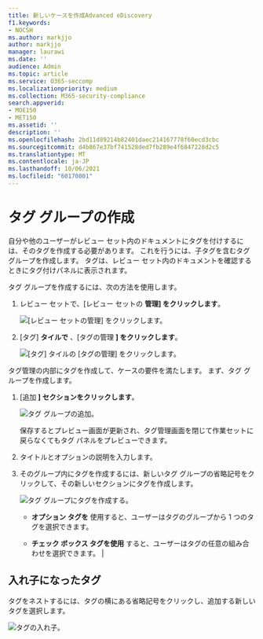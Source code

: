 ```yaml
---
title: 新しいケースを作成Advanced eDiscovery
f1.keywords:
- NOCSH
ms.author: markjjo
author: markjjo
manager: laurawi
ms.date: ''
audience: Admin
ms.topic: article
ms.service: O365-seccomp
ms.localizationpriority: medium
ms.collection: M365-security-compliance
search.appverid:
- MOE150
- MET150
ms.assetid: ''
description: ''
ms.openlocfilehash: 2bd11d89214b82401daec214167778f60ecd3cbc
ms.sourcegitcommit: d4b867e37bf741528ded7fb289e4f6847228d2c5
ms.translationtype: MT
ms.contentlocale: ja-JP
ms.lasthandoff: 10/06/2021
ms.locfileid: "60170801"
---
```

# <a name="create-tag-groups"></a>タグ グループの作成

自分や他のユーザーがレビュー セット内のドキュメントにタグを付けするには、そのタグを作成する必要があります。 これを行うには、子タグを含むタグ グループを作成します。 タグは、レビュー セット内のドキュメントを確認するときにタグ付けパネルに表示されます。

タグ グループを作成するには、次の方法を使用します。

1.  レビュー セットで、[レビュー セットの **管理] をクリックします**。

    ![[レビュー セットの管理] をクリックします。](../media/ED-managews.png)

2.  [タグ] **タイルで** 、[タグの管理 **] をクリックします**。

    ![[タグ] タイルの [タグの管理] をクリックします。](../media/ED-managetags.png)

タグ管理の内部にタグを作成して、ケースの要件を満たします。 まず、タグ グループを作成します。

1.  [追加 **] セクションをクリックします**。

    ![タグ グループの追加。](../media/ED-addtagsection.png)

    保存するとプレビュー画面が更新され、タグ管理画面を閉じて作業セットに戻らなくてもタグ パネルをプレビューできます。

2. タイトルとオプションの説明を入力します。 

3. そのグループ内にタグを作成するには、新しいタグ グループの省略記号をクリックして、その新しいセクションにタグを作成します。
    
    ![タグ グループにタグを作成する。](../media/ED-createtag.png)

   - **オプション タグを** 使用すると、ユーザーはタグのグループから 1 つのタグを選択できます。
   
   - **チェック ボックス タグを使用** すると、ユーザーはタグの任意の組み合わせを選択できます。 |

## <a name="nested-tags"></a>入れ子になったタグ

タグをネストするには、タグの横にある省略記号をクリックし、追加する新しいタグを選択します。

![タグの入れ子。](../media/ED-tagnesting.png)

